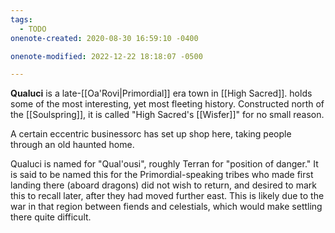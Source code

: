 ```yaml
---
tags:
  - TODO
onenote-created: 2020-08-30 16:59:10 -0400

onenote-modified: 2022-12-22 18:18:07 -0500

---
```


**Qualuci** is a late-[[Oa'Rovi|Primordial]] era town in [[High Sacred]]. holds some of the most interesting, yet most fleeting history. Constructed north of the [[Soulspring]], it is called "High Sacred's [[Wisfer]]" for no small reason.

A certain eccentric businessorc has set up shop here, taking people through an old haunted home.

Qualuci is named for "Qual'ousi", roughly Terran for "position of danger." It is said to be named this for the Primordial-speaking tribes who made first landing there (aboard dragons) did not wish to return, and desired to mark this to recall later, after they had moved further east. This is likely due to the war in that region between fiends and celestials, which would make settling there quite difficult.
